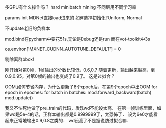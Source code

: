 多GPU有什么操作吗？
hard minibatch mining
不同层用不同学习率

params init
MDNet直接load进来的
如何选择初始化?Uniform, Normal

不update老旧的负样本

mod.bind在pycharm中要花51s,无论是Debug还是run
而在vot-toolkit中3s


os.environ['MXNET_CUDNN_AUTOTUNE_DEFAULT'] = 0

剔除离群bbox!
    
刚开始对第0帧，1帧输出的分数比较低，0.6,0.7
随着更新，输出越来越高，到0.9,0.95。对第0帧的输出也变成了0.9了。
这是过拟合？

OOM,如何节省内存，为什么更新了8个epoch后，在第9个epoch中出OOM
for epoch in epoches:
    for batch in batches:
        mod.forward_backward(batch)
        mod.update()
        
        
我又不怕死地做了pre_train的代码，发现wd不能设太高．
在第一帧训练里面，如果wd是5e-4的话，正样本输出都是0.9999999了，太恐怖了．
设为6e0才能看起来正常地输出0.9,0.8之类的．
wd设高了不是据说防过拟合嘛．